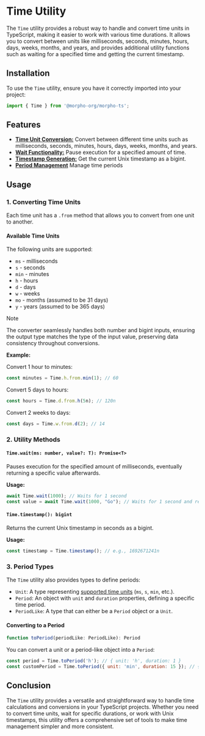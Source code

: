 # Time Utility

The `Time` utility provides a robust way to handle and convert time units in TypeScript, making it easier to work with various time durations. It allows you to convert between units like milliseconds, seconds, minutes, hours, days, weeks, months, and years, and provides additional utility functions such as waiting for a specified time and getting the current timestamp.

## Installation

To use the `Time` utility, ensure you have it correctly imported into your project:

```javascript
import { Time } from '@morpho-org/morpho-ts';
```

## Features

- [**Time Unit Conversion:**](#1-converting-time-units) Convert between different time units such as milliseconds, seconds, minutes, hours, days, weeks, months, and years.
- [**Wait Functionality:**](#timewaitms-number-value-t-promiset) Pause execution for a specified amount of time.
- [**Timestamp Generation:**](#timetimestamp-bigint) Get the current Unix timestamp as a bigint.
- [**Period Management**](#3-period-types) Manage time periods


## Usage

### 1. Converting Time Units

Each time unit has a `.from` method that allows you to convert from one unit to another.

#### Available Time Units

The following units are supported:

- `ms` - milliseconds
- `s` - seconds
- `min` - minutes
- `h` - hours
- `d` - days
- `w` - weeks
- `mo` - months (assumed to be 31 days)
- `y` - years (assumed to be 365 days)

> [!Note]
> The converter seamlessly handles both number and bigint inputs, ensuring the output type matches the type of the input value, preserving data consistency throughout conversions.

**Example:**

Convert 1 hour to minutes:

```javascript
const minutes = Time.h.from.min(1); // 60
```

Convert 5 days to hours:

```javascript
const hours = Time.d.from.h(5n); // 120n
```

Convert 2 weeks to days:

```javascript
const days = Time.w.from.d(2); // 14
```

### 2. Utility Methods

#### `Time.wait(ms: number, value?: T): Promise<T>`

Pauses execution for the specified amount of milliseconds, eventually returning a specific value afterwards.

**Usage:**

```javascript
await Time.wait(1000); // Waits for 1 second
const value = await Time.wait(1000, "Go"); // Waits for 1 second and returns "Go"
```

#### `Time.timestamp(): bigint`

Returns the current Unix timestamp in seconds as a bigint.

**Usage:**

```javascript
const timestamp = Time.timestamp(); // e.g., 1692671241n
```

### 3. Period Types

The `Time` utility also provides types to define periods:

- `Unit`: A type representing [supported time units](#available-time-units) (`ms`, `s`, `min`, etc.).
- `Period`: An object with `unit` and `duration` properties, defining a specific time period.
- `PeriodLike`: A type that can either be a `Period` object or a `Unit`.

#### Converting to a Period

```ts
function toPeriod(periodLike: PeriodLike): Period
```

You can convert a unit or a period-like object into a `Period`:

```javascript
const period = Time.toPeriod('h'); // { unit: 'h', duration: 1 }
const customPeriod = Time.toPeriod({ unit: 'min', duration: 15 }); // { unit: 'min', duration: 15 }
```

## Conclusion

The `Time` utility provides a versatile and straightforward way to handle time calculations and conversions in your TypeScript projects. Whether you need to convert time units, wait for specific durations, or work with Unix timestamps, this utility offers a comprehensive set of tools to make time management simpler and more consistent.
